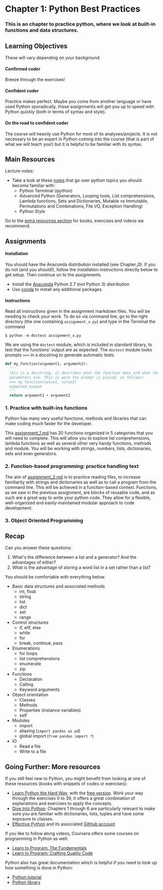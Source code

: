 # Chapter 1:  Python Best Practices

### This is an chapter to practice python, where we look at built-in functions and data structures.

## Learning Objectives

These will vary depending on your background.

#### Confirmed coder
Breeze through the exercises!

#### Confident coder
Practice makes perfect. Maybe you come from another language or have used Python sporadically, these assignments will get you up to speed with Python quickly (both in terms of syntax
and style).

#### On the road to confident coder
The course will heavily use Python for most of its analyses/projects.  It is not
necessary to be an expert in Python coming into the course (that is part of what we will
teach you!) but it is helpful to be familiar with its syntax.

## Main Resources

Lecture notes:
* Take a look at these [notes](resources/python.md) that go over python topics you should become familiar with:
  - Python Termimal (ipython)
  - Advanced Python (Generators, Looping tools, List comprehensions, Lambda functions, Sets and Dictionaries, Mutable vs Immutable, Permutations and Combinations, File I/O, Exception Handling)
  - Python Style

Go to the [extra resources section](#going-further:-more-resources) for books, exercises and videos we recommend.

## Assignments

#### Installation
You should have the Anaconda distribution installed (see Chapter_0). If you do not (and you should!), follow the installation instructions directly below to get setup. Then continue on to the assignments.

- Install the [Anaconda](https://store.continuum.io/cshop/anaconda/) Python 2.7
(not Python 3) distribution
- Use [conda](http://www.continuum.io/blog/conda) to install any additional packages.

#### Instructions

Read all instructions given in the assignment markdown files. You will be needing to check your work. To do so via command line, go to the right directory (the one containing `assignment_x.py`) and type in the Terminal the command

```
$ python -m doctest assignment_x.py
```

We are using the `doctest` module, which is included in standard library, to test that the functions' output are as expected. The `doctest` module looks prompts `>>>` in a docstring to generate automatic tests.

```python
def my_function(argument1, argument2):
  '''
  this is a docstring, it describes what the function does and what the
  parameters are. This is were the prompt is placed, as follows:
  >>> my_function(value1, value2)
  expected_output
  '''
  return argument1 + argument2
```

### 1. Practice with built-ins functions

Python has many very useful functions, methods and libraries that can make coding much faster for the developer.

This [assignment_1.md](assignments/assignment_1.md) has 20 functions organized in 5 categories that you will need to complete. This will allow you to explore list comprehensions, lambda functions as well as several other very handy functions, methods and module. You will be working with strings, numbers, lists, dictionaries, sets and even generators.

### 2. Function-based programming: practice handling text

The aim of [assignment_2.md](assignments/assignment_2.md) is to practice reading files, to increase familiarity with strings and dictionaries as well as to call a program from the command line. This will be achieved in a function-based context. Functions, as we saw in the previous assignment, are blocks of reusable code, and as such are a great way to write your python code. They allow for a flexible, well-organized and easily-maintained modular approach to code development.

### 3. Object Oriented Programming





## Recap

Can you answer these questions:

 1. What's the difference between a list and a generator? And the advantages of either?
 2. What is the advantage of storing a word list in a set rather than a list?

You should be comfortable with everything below.

- Basic data structures and associated methods
  * int, float
  * string
  * list
  * dict
  * set
  * range
- Control structures
  * if, elif, else
  * while
  * for
  * break, continue, pass
- Enumerations
  * for loops
  * list comprehensions
  * enumerate
  * zip
- Functions
  * Declaration
  * Calling
  * Keyword arguments
- Object orientation
  * Classes
  * Methods
  * Properties (instance variables)
  * self
- Modules
  * import
  * aliasing (`import pandas as pd`)
  * global import (`from pandas import *`)
- IO
  * Read a file
  * Write to a file

## Going Further: More resources

If you still feel new to Python, you might benefit from looking at one of these resources (books with snippets of codes or exercises):
* [Learn Python the Hard Way](http://learnpythonthehardway.org/), with the [free version](https://learnpythonthehardway.org/book/). Work your way through the exercises 0 to 39, it offers a great combination of explanations and exercises to apply the concepts.
* [Dive Into Python](http://www.diveintopython.net/): Chapters 1 through 6 are particularly relevant to make sure you are familiar with dictionaries, lists, tuples and have some exposure to classes.
* [Effective Python](http://www.effectivepython.com/) and its associated [GitHub account](https://github.com/bslatkin/effectivepython)

If you like to follow along videos, Coursera offers some courses on programming in Python as well:
* [Learn to Program: The Fundamentals](https://www.coursera.org/course/programming1)
* [Learn to Program: Crafting Quality Code](https://www.coursera.org/course/programming2)

Python also has great documentation which is helpful if you need to look up how something is done in Python:
* [Python tutorial](https://docs.python.org/2/tutorial/)
* [Python library](https://docs.python.org/2/library/)
